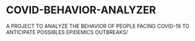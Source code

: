 # COVID-BEHAVIOR-ANALYZER
A PROJECT TO ANALYZE THE BEHAVIOR OF PEOPLE FACING COVID-19 TO ANTICIPATE POSSIBLES EPIDEMICS OUTBREAKS/

